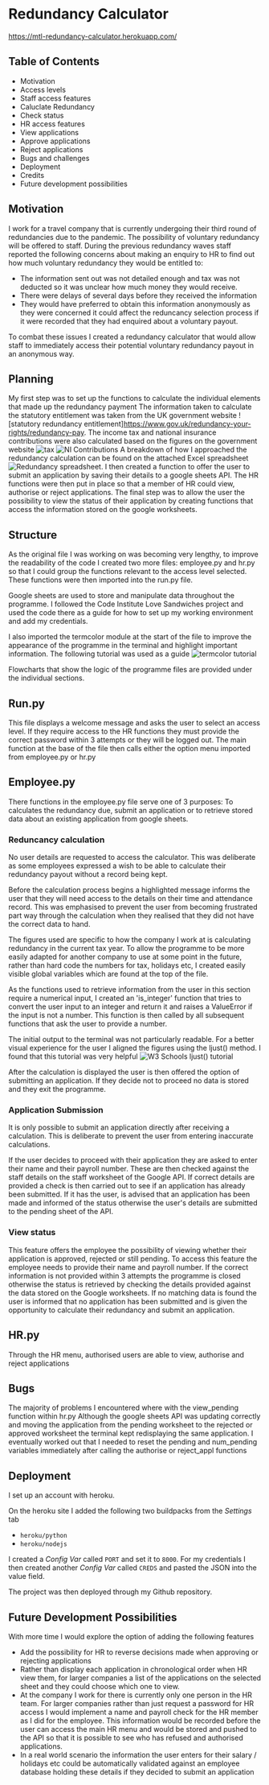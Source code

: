 # Redundancy Calculator

https://mtl-redundancy-calculator.herokuapp.com/

## Table of Contents
* Motivation
* Access levels
* Staff access features 
* Caluclate Redundancy
* Check status
* HR access features
* View applications
* Approve applications
* Reject applications
* Bugs and challenges
* Deployment
* Credits
* Future development possibilities


## Motivation
I work for a travel company that is currently undergoing their third round of redundancies due to the pandemic.
The possibility of voluntary redundancy will be offered to staff.
During the previous redundancy waves staff reported the following concerns about making an enquiry to HR to find out how much voluntary redundancy they would be entitled to:
* The information sent out was not detailed enough and tax was not deducted so it was unclear how much money they would receive.
* There were delays of several days before they received the information
* They would have preferred to obtain this information anonymously as they were concerned it could affect the reduncancy selection process if it were recorded that they had enquired about a voluntary payout. 

To combat these issues I created a redundancy calculator that would allow staff to immediately access their potential voluntary redundancy payout in an anonymous way.

## Planning
My first step was to set up the functions to calculate the individual elements that made up the redundancy payment
The information taken to calculate the statutory entitlement was taken from the UK government website ![statutory redundancy entitlement]https://www.gov.uk/redundancy-your-rights/redundancy-pay.
The income tax and national insurance contributions were also calculated based on the figures on the government website ![tax](https://www.gov.uk/income-tax-rates)  ![NI Contributions](https://www.gov.uk/government/publications/rates-and-allowances-national-insurance-contributions/rates-and-allowances-national-insurance-contributions)
A breakdown of how I approached the redundancy calculation can be found on the attached Excel spreadsheet ![Redundancy spreadsheet]().
I then created a function to offer the user to submit an application by saving their details to a google sheets API.
The HR functions were then put in place so that a member of HR could view, authorise or reject applications.
The final step was to allow the user the possibility to view the status of their application by creating functions that access the information stored on the google worksheets.


## Structure
As the original file I was working on was becoming very lengthy, to improve the readability of the code I created two more files: employee.py and hr.py so that I could group the functions relevant to the access level selected.  These functions were then imported into the run.py file. 

Google sheets are used to store and manipulate data throughout the programme. I followed the Code Institute Love Sandwiches project and used the code there as a guide for how to set up my working environment and add my credentials.

I also imported the termcolor module at the start of the file to improve the appearance of the programme in the terminal and highlight important information.  The following tutorial was used as a guide ![termcolor tutorial](https://towardsdatascience.com/prettify-your-terminal-text-with-termcolor-and-pyfiglet-880de83fda6b)

Flowcharts that show the logic of the programme files are provided under the individual sections.


## Run.py
This file displays a welcome message and asks the user to select an access level. If they require access to the
HR functions they must provide the correct password within 3 attempts or they will be logged out.
The main function at the base of the file then calls either the option menu imported from employee.py or hr.py


## Employee.py
There functions in the employee.py file serve one of 3 purposes:  To calculates the redundancy due, submit an application or to retrieve stored data about an existing application from google sheets.

### Reduncancy calculation
No user details are requested to access the calculator.  This was deliberate as some employees expressed a wish to be able to calculate their redundancy payout without a record being kept.

Before the calculation process begins a highlighted message informs the user that they will need access to the details on their time and attendance record.  This was emphasised to prevent the user from becoming frustrated part way through the calculation when they realised that they did not have the correct data to hand.

The figures used are specific to how the company I work at is calculating redundancy in the current tax year.  To allow the programme to be more easily adapted for another company to use at some point in the future, rather than hard code the numbers for tax, holidays etc, I created easily visible global variables which are found at the top of the file.

As the functions used to retrieve information from the user in this section require a numerical input, I created an 'is_integer' function that tries to convert the user input to an integer and return it and raises a ValueError if the input is not a number.  This function is then called by all subsequent functions that ask the user to provide a number.  

The initial output to the terminal was not particularly readable.  For a better visual experience for the user I aligned the figures using the ljust() method.  I found that this tutorial was very helpful ![W3 Schools ljust() tutorial](https://www.w3schools.com/python/ref_string_ljust.asp)

After the calculation is displayed the user is then offered the option of submitting an application. If they decide not to proceed no data is stored and they exit the programme.

### Application Submission
It is only possible to submit an application directly after receiving a calculation.  This is deliberate to prevent the user from entering inaccurate calculations.

If the user decides to proceed with their application they are asked to enter their name and their payroll number. These are then checked against the staff details on the staff worksheet of the Google API. If correct details are provided a check is then carried out to see if an application has already been submitted. If it has the user, is advised that an application has been made and informed of the status otherwise the user's details are submitted to the pending sheet of the API.

### View status
This feature offers the employee the possibility of viewing whether their application is approved, rejected or still pending. To access this feature the employee needs to provide their name and payroll number.  If the correct information is not provided within 3 attempts the programme is closed otherwise the status is retrieved by checking the details provided against the data stored on the Google worksheets.  If no matching data is found the user is informed that no application has been submitted and is given the opportunity to calculate their redundancy and submit an application.


## HR.py
Through the HR menu, authorised users are able to view, authorise and reject applications


## Bugs
The majority of problems I encountered where with the view_pending function within hr.py Although the google sheets API was updating correctly and moving the application from the pending worksheet to the rejected or approved worksheet the terminal kept redisplaying the same application.  I eventually worked out that I needed to reset the pending and num_pending variables immediately after calling the authorise or reject_appl functions


## Deployment
I set up an account with heroku.

On the heroku site I added the following two buildpacks from the _Settings_ tab
* `heroku/python`
* `heroku/nodejs`

I created a _Config Var_ called `PORT` and set it to `8000`. For my credentials I then created another _Config Var_ called `CREDS` and pasted the JSON into the value field.

The project was then deployed through my Github repository.


## Future Development Possibilities
With more time I would explore the option of adding the following features
* Add the possibility for HR to reverse decisions made when approving or rejecting applications
* Rather than display each application in chronological order when HR view them, for larger companies a list of the applications on the selected sheet and they could choose which one to view.
* At the company I work for there is currently only one person in the HR team.  For larger companies rather than just request a password for HR access I would implement a name and payroll check for the HR member as I did for the employee.  This information would be recorded before the user can access the main HR menu and would be stored and pushed to the API so that it is possible to see who has refused and authorised applications.
* In a real world scenario the information the user enters for their salary / holidays etc could be automatically validated against an employee database holding these details if they decided to submit an application
